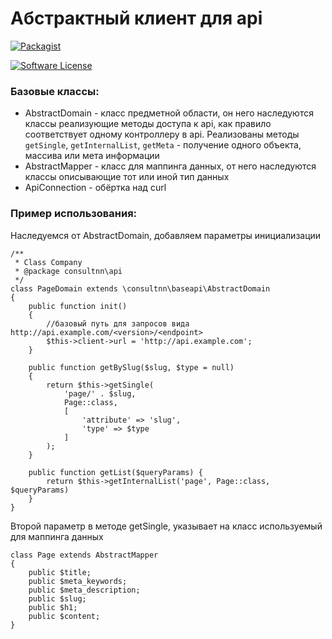 # Абстрактный клиент для api

[![Packagist](https://img.shields.io/packagist/v/consultnn/abstract-client.svg?maxAge=2592000?style=plastic)](https://packagist.org/packages/consultnn/abstract-client)

[![Software License](https://img.shields.io/github/license/mashape/apistatus.svg?maxAge=2592000)](LICENSE.md)

### Базовые классы:

* AbstractDomain - класс предметной области, он него наследуются классы реализующие методы доступа к api, как правило соответствует одному контроллеру в api. Реализованы методы `getSingle`, `getInternalList`, `getMeta` - получение одного объекта, массива или мета информации
* AbstractMapper - класс для маппинга данных, от него наследуются классы описывающие тот или иной тип данных
* ApiConnection - обёртка над curl


### Пример использования:

Наследуемся от AbstractDomain, добавляем параметры инициализации

```
/**
 * Class Company
 * @package consultnn\api
 */
class PageDomain extends \consultnn\baseapi\AbstractDomain
{
    public function init()
    {
        //базовый путь для запросов вида http://api.example.com/<version>/<endpoint>
        $this->client->url = 'http://api.example.com';
    }

    public function getBySlug($slug, $type = null)
    {
        return $this->getSingle(
            'page/' . $slug,
            Page::class,
            [
                'attribute' => 'slug',
                'type' => $type
            ]
        );
    }

    public function getList($queryParams) {
        return $this->getInternalList('page', Page::class, $queryParams)
    }
}
```
Второй параметр в методе getSingle, указывает на класс используемый для маппинга данных
```
class Page extends AbstractMapper
{
    public $title;
    public $meta_keywords;
    public $meta_description;
    public $slug;
    public $h1;
    public $content;
}
```
